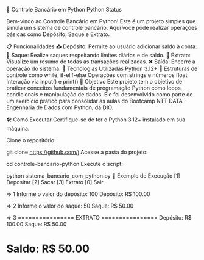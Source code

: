 🏦 Controle Bancário em Python
Python Status

Bem-vindo ao Controle Bancário em Python! Este é um projeto simples que simula um sistema de controle bancário. Aqui você pode realizar operações básicas como Depósito, Saque e Extrato.

📋 Funcionalidades
📥 Depósito: Permite ao usuário adicionar saldo à conta.
💸 Saque: Realize saques respeitando limites diários e de saldo.
📜 Extrato: Visualize um resumo de todas as transações realizadas.
❌ Saída: Encerre a operação do sistema.
🚀 Tecnologias Utilizadas
Python 3.12+ 🐍
Estruturas de controle como while, if-elif-else
Operações com strings e números float
Interação via input() e print()
🎯 Objetivo
Este projeto tem o objetivo de praticar conceitos fundamentais de programação Python como loops, condicionais e manipulação de dados. Ele foi desenvolvido como parte de um exercício prático para consolidar as aulas do Bootcamp NTT DATA - Engenharia de Dados com Python, da DIO.

🛠️ Como Executar
Certifique-se de ter o Python 3.12+ instalado em sua máquina.

Clone o repositório:

git clone https://github.com/j
Acesse a pasta do projeto:

cd controle-bancario-python
Execute o script:

python sistema_bancario_com_python.py
🎉 Exemplo de Execução
[1] Depositar
[2] Sacar
[3] Extrato
[0] Sair

=> 1
Informe o valor do depósito: 100
Depósito: R$ 100.00

=> 2
Informe o valor do saque: 50
Saque: R$ 50.00

=> 3
================ EXTRATO ================
Depósito: R$ 100.00
Saque: R$ 50.00

Saldo: R$ 50.00
=========================================
